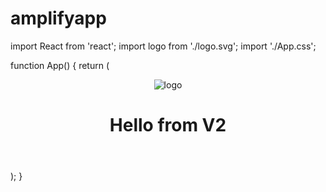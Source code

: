 # amplifyapp
import React from 'react';
import logo from './logo.svg';
import './App.css';

function App() {
  return (
<div className="App">
<header className="App-header">
<img src={logo} className="App-logo" alt="logo" />
<h1>Hello from V2</h1>
</header>
</div>
  );
}
